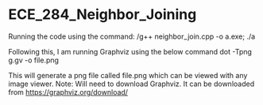 # ECE_284_Neighbor_Joining

Running the code using the command:
  /g++ neighbor_join.cpp -o a.exe; ./a

Following this, I am running Graphviz using the below command
  dot -Tpng g.gv -o file.png

This will generate a png file called file.png which can be viewed with any image viewer. 
  Note: Will need to download Graphviz. It can be downloaded from https://graphviz.org/download/
